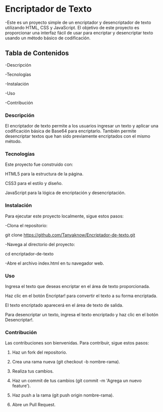 <h1>Encriptador de Texto</h1>

-Este es un proyecto simple de un encriptador y desencriptador de texto utilizando HTML, CSS y JavaScript. El objetivo de este proyecto es proporcionar una interfaz fácil de usar para encriptar y desencriptar texto usando un método básico de codificación.

<h2>Tabla de Contenidos</h2>

-Descripción

-Tecnologías

-Instalación

-Uso

-Contribución



<h3>Descripción</h3>

El encriptador de texto permite a los usuarios ingresar un texto y aplicar una codificación básica de Base64 para encriptarlo. También permite desencriptar textos que han sido previamente encriptados con el mismo método.

<h3>Tecnologías</h3>

Este proyecto fue construido con:

HTML5 para la estructura de la página.

CSS3 para el estilo y diseño.

JavaScript para la lógica de encriptación y desencriptación.

<h3>Instalación</h3>

Para ejecutar este proyecto localmente, sigue estos pasos:

-Clona el repositorio:

git clone https://github.com/Tanyaknow/Encriptador-de-texto.git

-Navega al directorio del proyecto:

cd encriptador-de-texto

-Abre el archivo index.html en tu navegador web.

<h3>Uso</h3>

Ingresa el texto que deseas encriptar en el área de texto proporcionada.

Haz clic en el botón Encriptar! para convertir el texto a su forma encriptada.

El texto encriptado aparecerá en el área de texto de salida.

Para desencriptar un texto, ingresa el texto encriptado y haz clic en el botón Desencriptar!.


<h3>Contribución</h3>

Las contribuciones son bienvenidas. Para contribuir, sigue estos pasos:

1. Haz un fork del repositorio.

2. Crea una rama nueva (git checkout -b nombre-rama).
   
3. Realiza tus cambios.

4. Haz un commit de tus cambios (git commit -m 'Agrega un nuevo feature').

5. Haz push a la rama (git push origin nombre-rama).

6. Abre un Pull Request.
